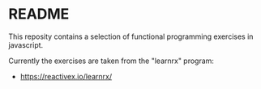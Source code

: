 # README

This reposity contains a selection of functional programming exercises in javascript.

Currently the exercises are taken from the "learnrx" program:
- https://reactivex.io/learnrx/
